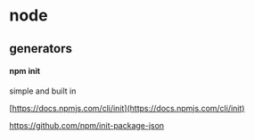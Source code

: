 # node

## generators

#### npm init

simple and built in

[https://docs.npmjs.com/cli/init](https://docs.npmjs.com/cli/init)

https://github.com/npm/init-package-json



